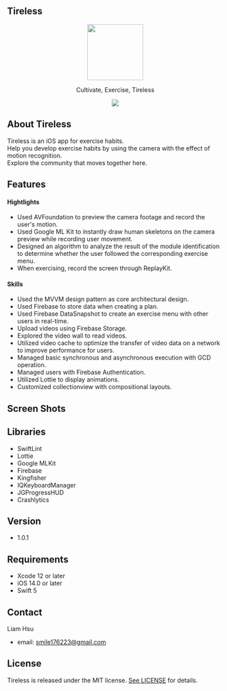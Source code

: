 ## Tireless

<p align="center">
  <img src="https://i.ibb.co/mN0kWdT/Tireless-Icon-001.png" width="130" height="130"/>
</p>

<p align="center">
Cultivate, Exercise, Tireless
</p>

<p align="center">
	<a href="https://apps.apple.com/tw/app/tireless/id1619740150"><img src="https://developer.apple.com/assets/elements/badges/download-on-the-app-store.svg"></a>
</p>

## About Tireless
Tireless is an iOS app for exercise habits.</br>
Help you develop exercise habits by using the camera with the effect of motion recognition.</br>
Explore the community that moves together here.  

## Features
#### Hightlights
- Used AVFoundation to preview the camera footage and record the user's motion.
- Used Google ML Kit to instantly draw human skeletons on the camera preview while recording user movement.
- Designed an algorithm to analyze the result of the module identification to determine whether the user followed the corresponding exercise menu.
- When exercising, record the screen through ReplayKit.

#### Skills

- Used the MVVM design pattern as core architectural design.
- Used Firebase to store data when creating a plan.
- Used Firebase DataSnapshot to create an exercise menu with other users in real-time.
- Upload videos using Firebase Storage.
- Explored the video wall to read videos.
- Utilized video cache to optimize the transfer of video data on a network to improve performance for users.
- Managed basic synchronous and asynchronous execution with GCD operation.
- Managed users with Firebase Authentication.
- Utilized Lottie to display animations.
- Customized collectionview with compositional layouts.

## Screen Shots


## Libraries
- SwiftLint
- Lottie
- Google MLKit
- Firebase
- Kingfisher
- IQKeyboardManager
- JGProgressHUD
- Crashlytics

## Version
- 1.0.1

## Requirements
- Xcode 12 or later</br>
- iOS 14.0 or later</br>
- Swift 5

## Contact
Liam Hsu</br>

- email: <smile176223@gmail.com>

## License
Tireless is released under the MIT license. [See LICENSE](https://github.com/smile176223/Tireless/blob/feature/refactor/LICENSE) for details.